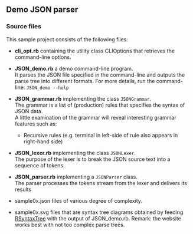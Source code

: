 ## Demo JSON parser

### Source files
This sample project consists of the following files:  
- **cli_opt.rb** containing the utility class CLIOptions that retrieves the
  command-line options.

- **JSON_demo.rb** a demo command-line program.  
  It parses the JSON file specified in the command-line and outputs the parse tree
  into different formats. For more details, run the command-line: `JSON_demo --help`

- **JSON_grammar.rb** implementing the class `JSONGrammar`.  
  The grammar is a list of (production) rules that specifies the syntax of JSON data.  
  A little examination of the grammar will reveal interesting grammar features such as:  
    * Recursive rules (e.g. terminal in left-side of rule also appears in right-hand side)

- **JSON_lexer.rb** implementing  the class `JSONLexer`.  
  The purpose of the lexer is to break the JSON source text into a sequence of tokens.  

- **JSON_parser.rb** implementing a `JSONParser` class.  
  The parser processes the tokens stream from the lexer and delivers its results  


- sample0x.json files of various degree of complexity.  

- sample0x.svg files that are syntax tree diagrams obtained by feeding [RSyntaxTree](http://yohasebe.com/rsyntaxtree/) with the output of JSON_demo.rb. Remark: the website works best with not too complex parse trees.
